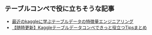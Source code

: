 ## テーブルコンペで役に立ちそうな記事
* [最近のkaggleに学ぶテーブルデータの特徴量エンジニアリング](https://www.slideshare.net/mlm_kansai/kaggle-138546659)
* [【随時更新】Kaggleテーブルデータコンペできっと役立つTipsまとめ](https://naotaka1128.hatenadiary.jp/entry/kaggle-compe-tips)
